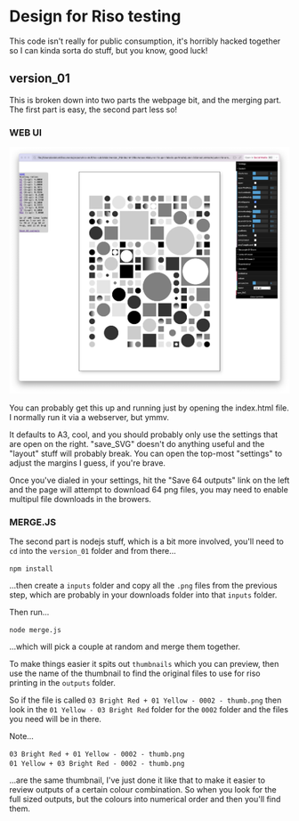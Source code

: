 # Design for Riso testing

This code isn't really for public consumption, it's horribly hacked together so I can kinda sorta do stuff, but you know, good luck!

## version_01

This is broken down into two parts the webpage bit, and the merging part. The first part is easy, the second part less so!

### WEB UI

![Screenshot of the web UI showing the design interface with controls](version_01/Screenshot%202025-06-05%20at%2011.30.45.png)

You can probably get this up and running just by opening the index.html file. I normally run it via a webserver, but ymmv.

It defaults to A3, cool, and you should probably only use the settings that are open on the right. "save_SVG" doesn't do anything useful and the "layout" stuff will probably break. You can open the top-most "settings" to adjust the margins I guess, if you're brave.

Once you've dialed in your settings, hit the "Save 64 outputs" link on the left and the page will attempt to download 64 png files, you may need to enable multipul file downloads in the browers.

### MERGE.JS

The second part is nodejs stuff, which is a bit more involved, you'll need to `cd` into the `version_01` folder and from there...

`npm install`

...then create a `inputs` folder and copy all the `.png` files from the previous step, which are probably in your downloads folder into that `inputs` folder.

Then run...

`node merge.js`

...which will pick a couple at random and merge them together.

To make things easier it spits out `thumbnails` which you can preview, then use the name of the thumbnail to find the original files to use for riso printing in the `outputs` folder.

So if the file is called `03 Bright Red + 01 Yellow - 0002 - thumb.png` then look in the `01 Yellow - 03 Bright Red` folder for the `0002` folder and the files you need will be in there.

Note...

`03 Bright Red + 01 Yellow - 0002 - thumb.png`  
`01 Yellow + 03 Bright Red - 0002 - thumb.png`  

...are the same thumbnail, I've just done it like that to make it easier to review outputs of a certain colour combination. So when you look for the full sized outputs, but the colours into numerical order and then you'll find them.
